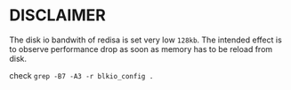 # DISCLAIMER

The disk io bandwith of redisa is set very low `128kb`.
The intended effect is to observe performance drop as soon as memory has to be reload from disk.

check `grep -B7 -A3 -r blkio_config .`

